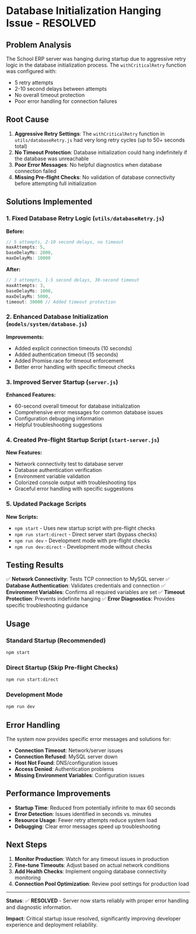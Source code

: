 # Database Initialization Hanging Issue - RESOLVED

## Problem Analysis

The School ERP server was hanging during startup due to aggressive retry logic in the database initialization process. The `withCriticalRetry` function was configured with:

- 5 retry attempts
- 2-10 second delays between attempts
- No overall timeout protection
- Poor error handling for connection failures

## Root Cause

1. **Aggressive Retry Settings**: The `withCriticalRetry` function in `utils/databaseRetry.js` had very long retry cycles (up to 50+ seconds total)
2. **No Timeout Protection**: Database initialization could hang indefinitely if the database was unreachable
3. **Poor Error Messages**: No helpful diagnostics when database connection failed
4. **Missing Pre-flight Checks**: No validation of database connectivity before attempting full initialization

## Solutions Implemented

### 1. Fixed Database Retry Logic (`utils/databaseRetry.js`)

**Before:**

```javascript
// 5 attempts, 2-10 second delays, no timeout
maxAttempts: 5,
baseDelayMs: 2000,
maxDelayMs: 10000
```

**After:**

```javascript
// 3 attempts, 1-5 second delays, 30-second timeout
maxAttempts: 3,
baseDelayMs: 1000,
maxDelayMs: 5000,
timeout: 30000 // Added timeout protection
```

### 2. Enhanced Database Initialization (`models/system/database.js`)

**Improvements:**

- Added explicit connection timeouts (10 seconds)
- Added authentication timeout (15 seconds)
- Added Promise.race for timeout enforcement
- Better error handling with specific timeout checks

### 3. Improved Server Startup (`server.js`)

**Enhanced Features:**

- 60-second overall timeout for database initialization
- Comprehensive error messages for common database issues
- Configuration debugging information
- Helpful troubleshooting suggestions

### 4. Created Pre-flight Startup Script (`start-server.js`)

**New Features:**

- Network connectivity test to database server
- Database authentication verification
- Environment variable validation
- Colorized console output with troubleshooting tips
- Graceful error handling with specific suggestions

### 5. Updated Package Scripts

**New Scripts:**

- `npm start` - Uses new startup script with pre-flight checks
- `npm run start:direct` - Direct server start (bypass checks)
- `npm run dev` - Development mode with pre-flight checks
- `npm run dev:direct` - Development mode without checks

## Testing Results

✅ **Network Connectivity**: Tests TCP connection to MySQL server
✅ **Database Authentication**: Validates credentials and connection
✅ **Environment Variables**: Confirms all required variables are set
✅ **Timeout Protection**: Prevents indefinite hanging
✅ **Error Diagnostics**: Provides specific troubleshooting guidance

## Usage

### Standard Startup (Recommended)

```bash
npm start
```

### Direct Startup (Skip Pre-flight Checks)

```bash
npm run start:direct
```

### Development Mode

```bash
npm run dev
```

## Error Handling

The system now provides specific error messages and solutions for:

- **Connection Timeout**: Network/server issues
- **Connection Refused**: MySQL server down
- **Host Not Found**: DNS/configuration issues
- **Access Denied**: Authentication problems
- **Missing Environment Variables**: Configuration issues

## Performance Improvements

- **Startup Time**: Reduced from potentially infinite to max 60 seconds
- **Error Detection**: Issues identified in seconds vs. minutes
- **Resource Usage**: Fewer retry attempts reduce system load
- **Debugging**: Clear error messages speed up troubleshooting

## Next Steps

1. **Monitor Production**: Watch for any timeout issues in production
2. **Fine-tune Timeouts**: Adjust based on actual network conditions
3. **Add Health Checks**: Implement ongoing database connectivity monitoring
4. **Connection Pool Optimization**: Review pool settings for production load

---

**Status**: ✅ **RESOLVED** - Server now starts reliably with proper error handling and diagnostic information.

**Impact**: Critical startup issue resolved, significantly improving developer experience and deployment reliability.
